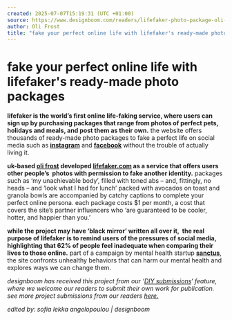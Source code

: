```yaml
---
created: 2025-07-07T15:19:31 (UTC +01:00)
source: https://www.designboom.com/readers/lifefaker-photo-package-oli-frost-05-02-2018/
author: Oli Frost
title: "fake your perfect online life with lifefaker's ready-made photo packages"
---
```


# fake your perfect online life with lifefaker's ready-made photo packages

**lifefaker is the world’s first online life-faking service, where users can sign up by purchasing packages that range from photos of perfect pets, holidays and meals, and post them as their own.** the website offers thousands of ready-made photo packages to fake a perfect life on social media such as **[instagram](https://www.designboom.com/tag/instagram/)** and **[facebook](https://www.designboom.com/tag/facebook/)** without the trouble of actually living it. 

**uk-based [oli frost](http://olifro.st/) developed [lifefaker.com](http://lifefaker.com/) as a service that offers users other people’s  photos with permission to fake another identity.** packages such as ‘my unachievable body’, filled with toned abs – and, fittingly, no heads – and ‘look what I had for lunch’ packed with avocados on toast and granola bowls are accompanied by catchy captions to complete your perfect online persona. each package costs $1 per month, a cost that covers the site’s partner influencers who ‘are guaranteed to be cooler, hotter, and happier than you.’

**while the project may have ‘black mirror’ written all over it,  the real purpose of lifefaker is to remind users of the pressures of social media, highlighting that 62% of people feel inadequate when comparing their lives to those online.** part of a campaign by mental health startup **[sanctus](https://sanctus.io/)**, the site confronts unhealthy behaviors that can harm our mental health and explores ways we can change them.

_designboom has received this project from our ‘_[_DIY submissions_](https://www.designboom.com/readers-submit)_‘ feature, where we welcome our readers to submit their own work for publication. see more project submissions from our readers_ [_here._](https://www.designboom.com/readers/)

_edited by: sofia lekka angelopoulou | designboom_
